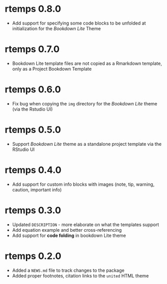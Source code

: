 # rtemps 0.8.0

- Add support for specifying some code blocks to be unfolded at initialization for the *Bookdown Lite* Theme

# rtemps 0.7.0

- Bookdown Lite template files are not copied as a Rmarkdown template, only as a Project Bookdown Template

# rtemps 0.6.0

- Fix bug when copying the `img` directory for the *Bookdown Lite* theme (via the Rstudio UI)

# rtemps 0.5.0

- Support *Bookdown Lite* theme as a standalone project template via the RStudio UI

# rtemps 0.4.0

- Add support for custom info blocks with images (note, tip, warning, caution, important info)

# rtemps 0.3.0

- Updated `DESCRIPTION` - more elaborate on what the templates support
- Add equation example and better cross-referencing
- Add support for **code folding** in bookdown Lite theme

# rtemps 0.2.0

- Added a `NEWS.md` file to track changes to the package
- Added proper footnotes, citation links to the `united` HTML theme
